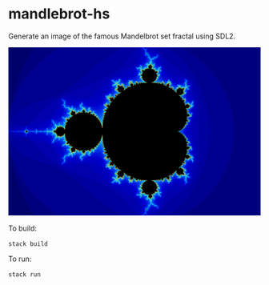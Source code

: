 # mandlebrot-hs

Generate an image of the famous Mandelbrot set fractal using SDL2.

![Example screenshot](/Screenshot.png)

To build:

    stack build

To run:

    stack run
